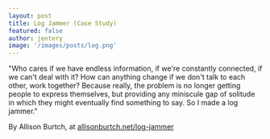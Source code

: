 ```yaml
---
layout: post
title: Log Jammer (Case Study)  
featured: false
author: jentery
image: '/images/posts/log.png'
---
```


"Who cares if we have endless information, if we're constantly connected, if we can't deal with it? How can anything change if we don't talk to each other, work together? Because really, the problem is no longer getting people to express themselves, but providing any miniscule gap of solitude in which they might eventually find something to say. So I made a log jammer." 

By Allison Burtch, at [allisonburtch.net/log-jammer](http://www.allisonburtch.net/log-jammer/)
